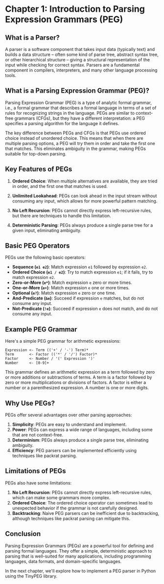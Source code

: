 # Chapter 1: Introduction to Parsing Expression Grammars (PEG)

## What is a Parser?

A parser is a software component that takes input data (typically text) and builds a data structure – often some kind of parse tree, abstract syntax tree, or other hierarchical structure – giving a structural representation of the input while checking for correct syntax. Parsers are a fundamental component in compilers, interpreters, and many other language processing tools.

## What is a Parsing Expression Grammar (PEG)?

Parsing Expression Grammar (PEG) is a type of analytic formal grammar, i.e., a formal grammar that describes a formal language in terms of a set of rules for recognizing strings in the language. PEGs are similar to context-free grammars (CFGs), but they have a different interpretation: a PEG specifies a parsing algorithm for the language it defines.

The key difference between PEGs and CFGs is that PEGs use ordered choice instead of unordered choice. This means that when there are multiple parsing options, a PEG will try them in order and take the first one that matches. This eliminates ambiguity in the grammar, making PEGs suitable for top-down parsing.

## Key Features of PEGs

1. **Ordered Choice**: When multiple alternatives are available, they are tried in order, and the first one that matches is used.

2. **Unlimited Lookahead**: PEGs can look ahead in the input stream without consuming any input, which allows for more powerful pattern matching.

3. **No Left Recursion**: PEGs cannot directly express left-recursive rules, but there are techniques to handle this limitation.

4. **Deterministic Parsing**: PEGs always produce a single parse tree for a given input, eliminating ambiguity.

## Basic PEG Operators

PEGs use the following basic operators:

- **Sequence (`e1 e2`)**: Match expression `e1` followed by expression `e2`.
- **Ordered Choice (`e1 / e2`)**: Try to match expression `e1`; if it fails, try to match expression `e2`.
- **Zero-or-More (`e*`)**: Match expression `e` zero or more times.
- **One-or-More (`e+`)**: Match expression `e` one or more times.
- **Optional (`e?`)**: Match expression `e` zero or one time.
- **And-Predicate (`&e`)**: Succeed if expression `e` matches, but do not consume any input.
- **Not-Predicate (`!e`)**: Succeed if expression `e` does not match, and do not consume any input.

## Example PEG Grammar

Here's a simple PEG grammar for arithmetic expressions:

```
Expression <- Term (('+' / '-') Term)*
Term       <- Factor (('*' / '/') Factor)*
Factor     <- Number / '(' Expression ')'
Number     <- [0-9]+
```

This grammar defines an arithmetic expression as a term followed by zero or more additions or subtractions of terms. A term is a factor followed by zero or more multiplications or divisions of factors. A factor is either a number or a parenthesized expression. A number is one or more digits.

## Why Use PEGs?

PEGs offer several advantages over other parsing approaches:

1. **Simplicity**: PEGs are easy to understand and implement.
2. **Power**: PEGs can express a wide range of languages, including some that are not context-free.
3. **Determinism**: PEGs always produce a single parse tree, eliminating ambiguity.
4. **Efficiency**: PEG parsers can be implemented efficiently using techniques like packrat parsing.

## Limitations of PEGs

PEGs also have some limitations:

1. **No Left Recursion**: PEGs cannot directly express left-recursive rules, which can make some grammars more complex.
2. **Ordered Choice**: The ordered choice operator can sometimes lead to unexpected behavior if the grammar is not carefully designed.
3. **Backtracking**: Naive PEG parsers can be inefficient due to backtracking, although techniques like packrat parsing can mitigate this.

## Conclusion

Parsing Expression Grammars (PEGs) are a powerful tool for defining and parsing formal languages. They offer a simple, deterministic approach to parsing that is well-suited for many applications, including programming languages, data formats, and domain-specific languages.

In the next chapter, we'll explore how to implement a PEG parser in Python using the TinyPEG library.
